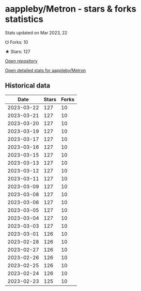 # aappleby/Metron - stars & forks statistics

Stats updated on Mar 2023, 22

☋ Forks: 10

★ Stars: 127

[Open repository](https://github.com/aappleby/Metron)

[Open detailed stats for aappleby/Metron](https://reviewgithub.com/rep/aappleby/Metron)

## Historical data
| Date | Stars | Forks |
|------|-------|-------|
| 2023-03-22 | 127 | 10 | 
| 2023-03-21 | 127 | 10 | 
| 2023-03-20 | 127 | 10 | 
| 2023-03-19 | 127 | 10 | 
| 2023-03-17 | 127 | 10 | 
| 2023-03-16 | 127 | 10 | 
| 2023-03-15 | 127 | 10 | 
| 2023-03-13 | 127 | 10 | 
| 2023-03-12 | 127 | 10 | 
| 2023-03-11 | 127 | 10 | 
| 2023-03-09 | 127 | 10 | 
| 2023-03-08 | 127 | 10 | 
| 2023-03-06 | 127 | 10 | 
| 2023-03-05 | 127 | 10 | 
| 2023-03-04 | 127 | 10 | 
| 2023-03-03 | 127 | 10 | 
| 2023-03-01 | 126 | 10 | 
| 2023-02-28 | 126 | 10 | 
| 2023-02-27 | 126 | 10 | 
| 2023-02-26 | 126 | 10 | 
| 2023-02-25 | 126 | 10 | 
| 2023-02-24 | 126 | 10 | 
| 2023-02-23 | 125 | 10 | 

